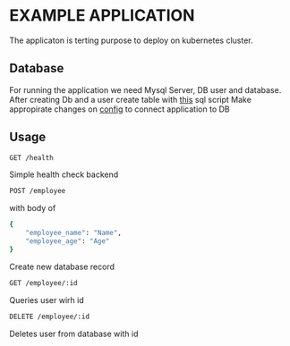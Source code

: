 # EXAMPLE APPLICATION

The applicaton is terting purpose to deploy on kubernetes cluster.

## Database

For running the application we need Mysql Server, DB user and database.
After creating Db and a user create table with [this](../db/employee) sql script
Make appropirate changes on [config](../config.yaml) to connect application to DB

## Usage 


```bash
GET /health
```
Simple health check backend

```bash
POST /employee
```
with body of 
```bash
{
    "employee_name": "Name",
    "employee_age": "Age"
}
```
Create new database record

```bash
GET /employee/:id
```
Queries user wirh id

```bash
DELETE /employee/:id
```
Deletes user from database with id
